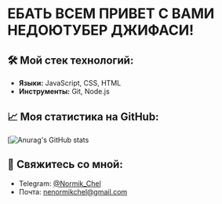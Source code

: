 # ЕБАТЬ ВСЕМ ПРИВЕТ С ВАМИ НЕДОЮТУБЕР ДЖИФАСИ!

## 🛠 Мой стек технологий:
*   **Языки:** JavaScript, CSS, HTML
*   **Инструменты:** Git, Node.js

## 📈 Моя статистика на GitHub:
[![Anurag's GitHub stats](https://github-readme-stats.vercel.app/api?username=NormikChel)

## 🔗 Свяжитесь со мной:
*   Telegram: [@Normik_Chel](https://t.me/Normik_Chel)
*   Почта: nenormikchel@gmail.com
